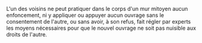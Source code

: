   
 L'un des voisins ne peut pratiquer dans le corps d'un mur mitoyen aucun enfoncement, ni y appliquer ou appuyer aucun ouvrage sans le consentement de l'autre, ou sans avoir, à son refus, fait régler par experts les moyens nécessaires pour que le nouvel ouvrage ne soit pas nuisible aux droits de l'autre.  

  
